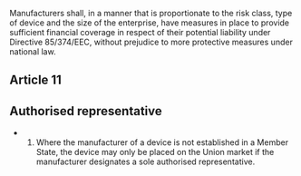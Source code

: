 Manufacturers  shall,  in  a  manner  that  is  proportionate  to  the  risk  class,  type  of  device  and  the  size  of  the  enterprise, have measures in place to provide sufficient financial coverage in respect of their potential liability under Directive 85/374/EEC, without prejudice to more protective measures under national law.
## Article 11
## Authorised representative
- 1. Where  the  manufacturer  of  a  device  is  not  established  in  a  Member  State,  the  device  may  only  be  placed  on  the Union market if the manufacturer designates a sole authorised representative.
